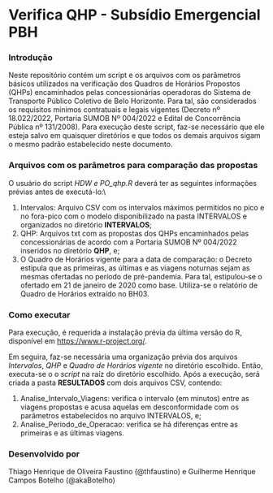 # Verifica QHP - Subsídio Emergencial PBH

### Introdução

Neste repositório contém um script e os arquivos com os parâmetros básicos utilizados na verificação dos Quadros de Horários Propostos (QHPs) encaminhados pelas concessionárias operadoras do Sistema de Transporte Público Coletivo de Belo Horizonte. Para tal, são considerados os requisitos mínimos contratuais e legais vigentes (Decreto nº 18.022/2022, Portaria SUMOB Nº 004/2022 e Edital de Concorrência Pública nº 131/2008). Para execução deste script, faz-se necessário que ele esteja salvo em quaisquer diretórios e que todos os demais arquivos sigam o mesmo padrão estabelecido neste documento.

### Arquivos com os parâmetros para comparação das propostas
 
 O usuário do script *HDW e PO_qhp.R* deverá ter as seguintes informações prévias antes de executá-lo:\
 
 1. Intervalos: Arquivo CSV com os intervalos máximos permitidos no pico e no fora-pico com o modelo disponibilizado na pasta INTERVALOS e organizados no diretório **INTERVALOS**; 
 2. QHP: Arquivos txt com as propostas dos QHPs encaminhados pelas concessionárias de acordo com a Portaria SUMOB Nº 004/2022 inseridos no diretório **QHP**, e; 
 3. O Quadro de Horários vigente para a data de comparação: o Decreto estipula que as primeiras, as últimas e as viagens noturnas sejam as mesmas ofertadas no período de pré-pandemia. Para tal, estipulou-se o ofertado em 21 de janeiro de 2020 como base. Utiliza-se o relatório de Quadro de Horários extraído no BH03.

### Como executar
Para execução, é requerida a instalação prévia da última versão do R, disponível em https://www.r-project.org/.

Em seguira, faz-se necessária uma organização prévia dos arquivos *Intervalos*, *QHP* e *Quadro de Horários vigente* no diretório escolhido.
Então, executa-se o o *script* na raíz do diretório escolhido. Após a execução, será criada a pasta **RESULTADOS** com dois arquivos CSV, contendo: 
1. Analise_Intervalo_Viagens: verifica o intervalo (em minutos) entre as viagens propostas e acusa aquelas em desconformidade com os parâmetros estabelecidos no arquivo INTERVALOS, e;
2. Analise_Periodo_de_Operacao: verifica se há diferenças entre as primeiras e as últimas viagens.
 
### Desenvolvido por

Thiago Henrique de Oliveira Faustino (@thfaustino) e Guilherme Henrique Campos Botelho (@akaBotelho)
